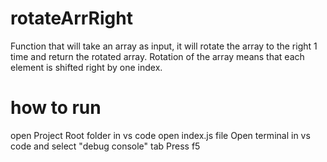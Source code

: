 # rotateArrRight

Function that will take an array as input, it will rotate the array to the right 1 time and return the rotated array. Rotation of the array means that each element is shifted right by one index.

# how to run

open Project Root folder in vs code
open index.js file
Open terminal in vs code and select "debug console" tab
Press f5
